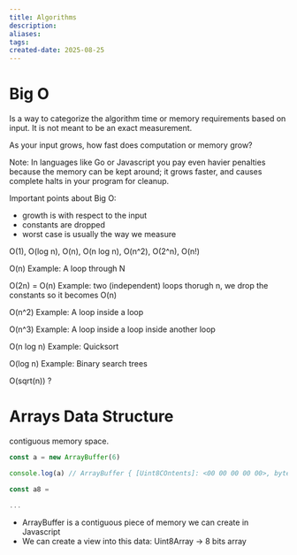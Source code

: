 ```yaml
---
title: Algorithms
description:
aliases:
tags:
created-date: 2025-08-25
---
```




# Big O
Is a way to categorize the algorithm time or memory requirements based on input. It is not meant to be an exact measurement.

As your input grows, how fast does computation or memory grow?

Note: In languages like Go or Javascript you pay even havier penalties because the memory can be kept around; it grows faster, and causes complete halts in your program for cleanup.

Important points about Big O:
- growth is with respect to the input
- constants are dropped
- worst case is usually the way we measure


O(1), O(log n), O(n), O(n log n), O(n^2), O(2^n), O(n!)


O(n)
Example: A loop through N

O(2n) = O(n)
Example: two (independent) loops thorugh n, we drop the constants so it becomes O(n)

O(n^2)
Example: A loop inside a loop 

O(n^3)
Example: A loop inside a loop inside another loop

O(n log n)
Example: Quicksort

O(log n)
Example: Binary search trees

O(sqrt(n))
?

# Arrays Data Structure
contiguous memory space.


```javascript
const a = new ArrayBuffer(6) 

console.log(a) // ArrayBuffer { [Uint8COntents]: <00 00 00 00 00>, byteLength: 6 }

const a8 =  

...

```

- ArrayBuffer is a contiguous piece of memory we can create in Javascript
- We can create a view into this data: Uint8Array -> 8 bits array